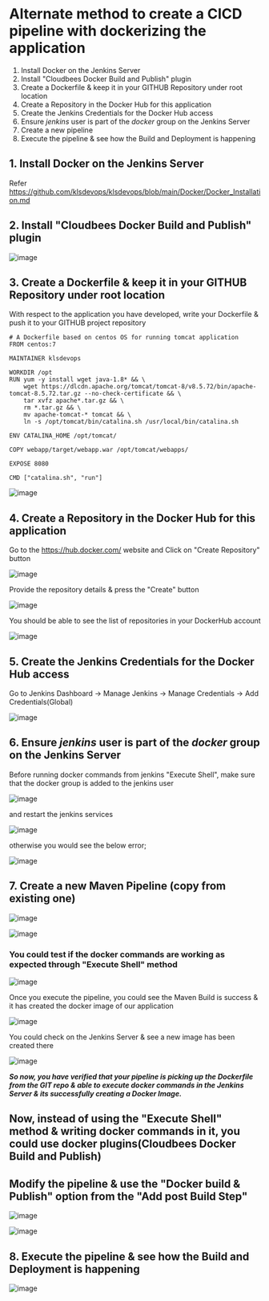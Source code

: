 # Alternate method to create a CICD pipeline with dockerizing the application

1. Install Docker on the Jenkins Server
2. Install "Cloudbees Docker Build and Publish" plugin
3. Create a Dockerfile & keep it in your GITHUB Repository under root location
4. Create a Repository in the Docker Hub for this application
5. Create the Jenkins Credentials for the Docker Hub access
6. Ensure _jenkins_ user is part of the _docker_ group on the Jenkins Server
7. Create a new pipeline
8. Execute the pipeline & see how the Build and Deployment is happening

## 1. Install Docker on the Jenkins Server

Refer https://github.com/klsdevops/klsdevops/blob/main/Docker/Docker_Installation.md

## 2. Install "Cloudbees Docker Build and Publish" plugin

![image](https://user-images.githubusercontent.com/90503660/138508917-8dff997b-6201-4b7f-bca2-6a8845a22abf.png)

## 3. Create a Dockerfile & keep it in your GITHUB Repository under root location

With respect to the application you have developed, write your Dockerfile & push it to your GITHUB project repository

```
# A Dockerfile based on centos OS for running tomcat application
FROM centos:7

MAINTAINER klsdevops

WORKDIR /opt
RUN yum -y install wget java-1.8* && \
    wget https://dlcdn.apache.org/tomcat/tomcat-8/v8.5.72/bin/apache-tomcat-8.5.72.tar.gz --no-check-certificate && \
    tar xvfz apache*.tar.gz && \
    rm *.tar.gz && \
    mv apache-tomcat-* tomcat && \
    ln -s /opt/tomcat/bin/catalina.sh /usr/local/bin/catalina.sh

ENV CATALINA_HOME /opt/tomcat/

COPY webapp/target/webapp.war /opt/tomcat/webapps/

EXPOSE 8080

CMD ["catalina.sh", "run"]
```

![image](https://user-images.githubusercontent.com/90503660/138560061-760029c4-5da1-43c8-bb52-4fd812b658b8.png)

## 4. Create a Repository in the Docker Hub for this application

Go to the https://hub.docker.com/ website and Click on "Create Repository" button

![image](https://user-images.githubusercontent.com/90503660/138559860-f0e03160-c7bb-40f8-a0a0-180a87b61185.png)

Provide the repository details & press the "Create" button

![image](https://user-images.githubusercontent.com/90503660/138559936-e4be990e-e431-4671-85c5-616bfc89bc0b.png)

You should be able to see the list of repositories in your DockerHub account

![image](https://user-images.githubusercontent.com/90503660/138559973-122f14dc-0b21-4ae5-85c8-a22c594f2237.png)

## 5. Create the Jenkins Credentials for the Docker Hub access

Go to Jenkins Dashboard -> Manage Jenkins -> Manage Credentials -> Add Credentials(Global)

![image](https://user-images.githubusercontent.com/90503660/138560354-d2e78f17-e6d9-4593-9ea6-17c09e0c86e0.png)

## 6. Ensure _jenkins_ user is part of the _docker_ group on the Jenkins Server

Before running docker commands from jenkins "Execute Shell", make sure that the docker group is added to the jenkins user

![image](https://user-images.githubusercontent.com/90503660/138393576-f4902bcf-41a2-4971-980e-dd256d8db98a.png)

and restart the jenkins services

![image](https://user-images.githubusercontent.com/90503660/138393798-1a59b626-d0e8-4544-abd6-55b1cc91d3c4.png)

otherwise you would see the below error;

![image](https://user-images.githubusercontent.com/90503660/138393644-dec156df-2c46-42ef-8b2e-38f2119652b7.png)

## 7. Create a new Maven Pipeline (copy from existing one)

![image](https://user-images.githubusercontent.com/90503660/138558739-f05b80fd-aba7-4055-81cc-8a045dff2919.png)

![image](https://user-images.githubusercontent.com/90503660/138558753-92baccfe-a2e7-479f-85a0-4947e0f962e9.png)

### You could test if the docker commands are working as expected through "Execute Shell" method 

![image](https://user-images.githubusercontent.com/90503660/138560159-513d9635-0c5c-4495-987d-d668586ea0b6.png)

Once you execute the pipeline, you could see the Maven Build is success & it has created the docker image of our application

![image](https://user-images.githubusercontent.com/90503660/138559519-037b92eb-3466-4edd-90dd-4a79c73430e2.png)

You could check on the Jenkins Server & see a new image has been created there

![image](https://user-images.githubusercontent.com/90503660/138559590-dcca99e7-01ab-4cb3-b609-90c24f3e1d6b.png)

**_So now, you have verified that your pipeline is picking up the Dockerfile from the GIT repo & able to execute docker commands in the Jenkins Server & its successfully creating a Docker Image._**

## Now, instead of using the "Execute Shell" method & writing docker commands in it, you could use docker plugins(Cloudbees Docker Build and Publish)

## Modify the pipeline & use the "Docker build & Publish" option from the "Add post Build Step"

![image](https://user-images.githubusercontent.com/90503660/138509316-0c198500-cd83-4a57-9ca7-07b82040dc62.png)

![image](https://user-images.githubusercontent.com/90503660/138510761-f27b4c8a-161e-4b70-9af9-bc58aff70052.png)

## 8. Execute the pipeline & see how the Build and Deployment is happening

![image](https://user-images.githubusercontent.com/90503660/138560457-9da53a3d-a8c2-4291-bd9d-95f68518e29d.png)


